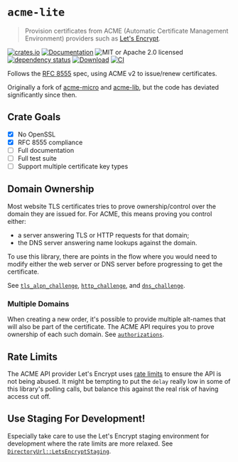 # `acme-lite`

> Provision certificates from ACME (Automatic Certificate Management Environment) providers such as [Let's Encrypt](https://letsencrypt.org/).

<!-- prettier-ignore-start -->

[![crates.io](https://img.shields.io/crates/v/acme-lite?label=latest)](https://crates.io/crates/acme-lite)
[![Documentation](https://docs.rs/acme-lite/badge.svg)](https://docs.rs/acme-lite/0.0.2)
![MIT or Apache 2.0 licensed](https://img.shields.io/crates/l/acme-lite.svg)
<br />
[![dependency status](https://deps.rs/crate/acme-lite/0.0.2/status.svg)](https://deps.rs/crate/acme-lite/0.0.2)
[![Download](https://img.shields.io/crates/d/acme-lite.svg)](https://crates.io/crates/acme-lite)
[![CI](https://github.com/x52dev/acme-lite/actions/workflows/ci.yml/badge.svg)](https://github.com/x52dev/acme-lite/actions/workflows/ci.yml)

<!-- prettier-ignore-end -->

Follows the [RFC 8555](https://datatracker.ietf.org/doc/html/rfc8555) spec, using ACME v2 to issue/renew certificates.

Originally a fork of [acme-micro](https://github.com/kpcyrd/acme-micro) and [acme-lib](https://github.com/algesten/acme-lib), but the code has deviated significantly since then.

## Crate Goals

- [x] No OpenSSL
- [x] RFC 8555 compliance
- [ ] Full documentation
- [ ] Full test suite
- [ ] Support multiple certificate key types

## Domain Ownership

Most website TLS certificates tries to prove ownership/control over the domain they are issued for. For ACME, this means proving you control either:

- a server answering TLS or HTTP requests for that domain;
- the DNS server answering name lookups against the domain.

To use this library, there are points in the flow where you would need to modify either the web server or DNS server before progressing to get the certificate.

See [`tls_alpn_challenge`], [`http_challenge`], and [`dns_challenge`].

### Multiple Domains

When creating a new order, it's possible to provide multiple alt-names that will also be part of the certificate. The ACME API requires you to prove ownership of each such domain. See [`authorizations`].

## Rate Limits

The ACME API provider Let's Encrypt uses [rate limits] to ensure the API is not being abused. It might be tempting to put the `delay` really low in some of this library's polling calls, but balance this against the real risk of having access cut off.

## Use Staging For Development!

Especially take care to use the Let's Encrypt staging environment for development where the rate limits are more relaxed. See [`DirectoryUrl::LetsEncryptStaging`].

[`http_challenge`]: https://docs.rs/acme-lite/0.0.2/acme_lite/order/struct.Auth.html#method.http_challenge
[`dns_challenge`]: https://docs.rs/acme-lite/0.0.2/acme_lite/order/struct.Auth.html#method.dns_challenge
[`tls_alpn_challenge`]: https://docs.rs/acme-lite/0.0.2/acme_lite/order/struct.Auth.html#method.tls_alpn_challenge
[`authorizations`]: https://docs.rs/acme-lite/0.0.2/acme_lite/order/struct.NewOrder.html#method.authorizations
[rate limits]: https://letsencrypt.org/docs/rate-limits
[`DirectoryUrl::LetsEncryptStaging`]: https://docs.rs/acme-lite/0.0.2/acme_lite/enum.DirectoryUrl.html#variant.LetsEncryptStaging
